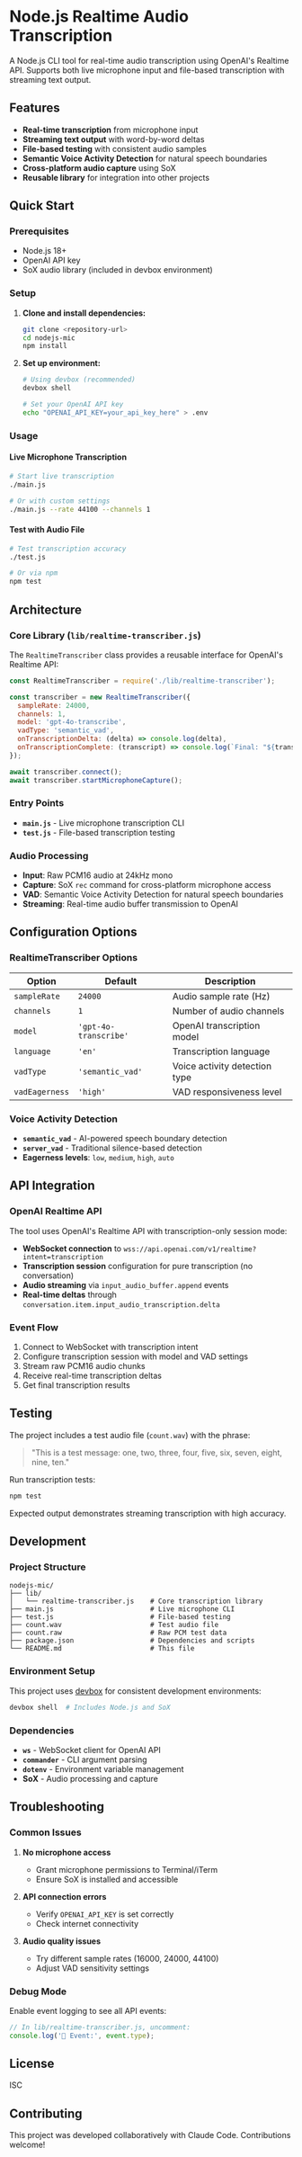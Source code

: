 # Node.js Realtime Audio Transcription

A Node.js CLI tool for real-time audio transcription using OpenAI's Realtime API. Supports both live microphone input and file-based transcription with streaming text output.

## Features

- **Real-time transcription** from microphone input
- **Streaming text output** with word-by-word deltas
- **File-based testing** with consistent audio samples
- **Semantic Voice Activity Detection** for natural speech boundaries
- **Cross-platform audio capture** using SoX
- **Reusable library** for integration into other projects

## Quick Start

### Prerequisites

- Node.js 18+
- OpenAI API key
- SoX audio library (included in devbox environment)

### Setup

1. **Clone and install dependencies:**
   ```bash
   git clone <repository-url>
   cd nodejs-mic
   npm install
   ```

2. **Set up environment:**
   ```bash
   # Using devbox (recommended)
   devbox shell
   
   # Set your OpenAI API key
   echo "OPENAI_API_KEY=your_api_key_here" > .env
   ```

### Usage

#### Live Microphone Transcription
```bash
# Start live transcription
./main.js

# Or with custom settings
./main.js --rate 44100 --channels 1
```

#### Test with Audio File
```bash
# Test transcription accuracy
./test.js

# Or via npm
npm test
```

## Architecture

### Core Library (`lib/realtime-transcriber.js`)

The `RealtimeTranscriber` class provides a reusable interface for OpenAI's Realtime API:

```javascript
const RealtimeTranscriber = require('./lib/realtime-transcriber');

const transcriber = new RealtimeTranscriber({
  sampleRate: 24000,
  channels: 1,
  model: 'gpt-4o-transcribe',
  vadType: 'semantic_vad',
  onTranscriptionDelta: (delta) => console.log(delta),
  onTranscriptionComplete: (transcript) => console.log(`Final: "${transcript}"`)
});

await transcriber.connect();
await transcriber.startMicrophoneCapture();
```

### Entry Points

- **`main.js`** - Live microphone transcription CLI
- **`test.js`** - File-based transcription testing

### Audio Processing

- **Input**: Raw PCM16 audio at 24kHz mono
- **Capture**: SoX `rec` command for cross-platform microphone access
- **VAD**: Semantic Voice Activity Detection for natural speech boundaries
- **Streaming**: Real-time audio buffer transmission to OpenAI

## Configuration Options

### RealtimeTranscriber Options

| Option | Default | Description |
|--------|---------|-------------|
| `sampleRate` | `24000` | Audio sample rate (Hz) |
| `channels` | `1` | Number of audio channels |
| `model` | `'gpt-4o-transcribe'` | OpenAI transcription model |
| `language` | `'en'` | Transcription language |
| `vadType` | `'semantic_vad'` | Voice activity detection type |
| `vadEagerness` | `'high'` | VAD responsiveness level |

### Voice Activity Detection

- **`semantic_vad`** - AI-powered speech boundary detection
- **`server_vad`** - Traditional silence-based detection
- **Eagerness levels**: `low`, `medium`, `high`, `auto`

## API Integration

### OpenAI Realtime API

The tool uses OpenAI's Realtime API with transcription-only session mode:

- **WebSocket connection** to `wss://api.openai.com/v1/realtime?intent=transcription`
- **Transcription session** configuration for pure transcription (no conversation)
- **Audio streaming** via `input_audio_buffer.append` events
- **Real-time deltas** through `conversation.item.input_audio_transcription.delta`

### Event Flow

1. Connect to WebSocket with transcription intent
2. Configure transcription session with model and VAD settings
3. Stream raw PCM16 audio chunks
4. Receive real-time transcription deltas
5. Get final transcription results

## Testing

The project includes a test audio file (`count.wav`) with the phrase:
> "This is a test message: one, two, three, four, five, six, seven, eight, nine, ten."

Run transcription tests:
```bash
npm test
```

Expected output demonstrates streaming transcription with high accuracy.

## Development

### Project Structure

```
nodejs-mic/
├── lib/
│   └── realtime-transcriber.js    # Core transcription library
├── main.js                        # Live microphone CLI
├── test.js                        # File-based testing
├── count.wav                      # Test audio file
├── count.raw                      # Raw PCM test data
├── package.json                   # Dependencies and scripts
└── README.md                      # This file
```

### Environment Setup

This project uses [devbox](https://www.jetify.com/devbox) for consistent development environments:

```bash
devbox shell  # Includes Node.js and SoX
```

### Dependencies

- **`ws`** - WebSocket client for OpenAI API
- **`commander`** - CLI argument parsing
- **`dotenv`** - Environment variable management
- **SoX** - Audio processing and capture

## Troubleshooting

### Common Issues

1. **No microphone access**
   - Grant microphone permissions to Terminal/iTerm
   - Ensure SoX is installed and accessible

2. **API connection errors**
   - Verify `OPENAI_API_KEY` is set correctly
   - Check internet connectivity

3. **Audio quality issues**
   - Try different sample rates (16000, 24000, 44100)
   - Adjust VAD sensitivity settings

### Debug Mode

Enable event logging to see all API events:
```javascript
// In lib/realtime-transcriber.js, uncomment:
console.log('📨 Event:', event.type);
```

## License

ISC

## Contributing

This project was developed collaboratively with Claude Code. Contributions welcome!